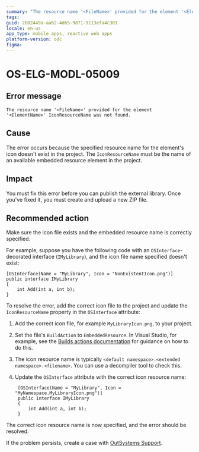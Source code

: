 ```yaml
---
summary: "The resource name '<FileName>' provided for the element '<ElementName>' IconResourceName was not found."
tags:
guid: 2b02449a-aa62-4d65-9871-9113efa4c301
locale: en-us
app_type: mobile apps, reactive web apps
platform-version: odc
figma:
---
```


# OS-ELG-MODL-05009

## Error message

`The resource name '<FileName>' provided for the element '<ElementName>' IconResourceName was not found.`

## Cause

The error occurs because the specified resource name for the element's icon doesn't exist in the project. The `IconResourceName` must be the name of an available embedded resource element in the project. 

## Impact

You must fix this error before you can publish the external library. Once you've fixed it, you must create and upload a new ZIP file.

## Recommended action

Make sure the icon file exists and the embedded resource name is correctly specified. 

For example, suppose you have the following code with an `OSInterface`-decorated interface (`IMyLibrary`), and the icon file name specified doesn't exist:

    [OSInterface(Name = "MyLibrary", Icon = "NonExistentIcon.png")]
    public interface IMyLibrary
    {
        int Add(int a, int b);
    }

To resolve the error, add the correct icon file to the project and update the `IconResourceName` property in the `OSInterface` attribute:

1. Add the correct icon file, for example `MyLibraryIcon.png`, to your project.
1. Set the file's `BuildAction` to `EmbeddedResource`. In Visual Studio, for example, see the [Builds actions documentation](https://learn.microsoft.com/en-us/visualstudio/ide/build-actions?view=vs-2022) for guidance on how to do this.

1. The icon resource name is typically `<default namespace>.<extended namespace>.<filename>`. You can use a decompiler tool to check this.

1. Update the `OSInterface` attribute with the correct icon resource name:

        [OSInterface(Name = "MyLibrary", Icon = "MyNamespace.MyLibraryIcon.png")]
        public interface IMyLibrary
        {
            int Add(int a, int b);
        }

The correct icon resource name is now specified, and the error should be resolved.

If the problem persists, create a case with [OutSystems Support](https://www.outsystems.com/support/portal/open-support-case?ErrorCode=OS-ELG-MODL-05009).
